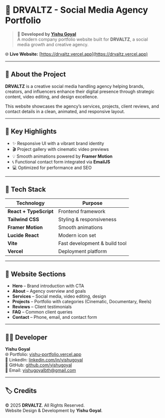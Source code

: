 # 🧠 DRVALTZ - Social Media Agency Portfolio

> 🚀 **Developed by [Yishu Goyal](https://yishu.vercel.app)**  
> A modern company portfolio website built for **DRVALTZ**, a social media growth and creative agency.

🌐 **Live Website:** [https://drvaltz.vercel.app](https://drvaltz.vercel.app)

---

## 🧩 About the Project
**DRVALTZ** is a creative social media handling agency helping brands, creators, and influencers enhance their digital presence through strategic content, video editing, and design excellence.  

This website showcases the agency’s services, projects, client reviews, and contact details in a clean, animated, and responsive layout.

---

## 🎯 Key Highlights
- ✨ Responsive UI with a vibrant brand identity  
- 🎬 Project gallery with cinematic video previews  
- 💡 Smooth animations powered by **Framer Motion**  
- 📞 Functional contact form integrated via **EmailJS**  
- 💻 Optimized for performance and SEO  

---

## 🧰 Tech Stack
| Technology | Purpose |
|-------------|----------|
| **React + TypeScript** | Frontend framework |
| **Tailwind CSS** | Styling & responsiveness |
| **Framer Motion** | Smooth animations |
| **Lucide React** | Modern icon set |
| **Vite** | Fast development & build tool |
| **Vercel** | Deployment platform |

---

## 📸 Website Sections
- **Hero** – Brand introduction with CTA  
- **About** – Agency overview and goals  
- **Services** – Social media, video editing, design  
- **Projects** – Portfolio with categories (Cinematic, Documentary, Reels)  
- **Reviews** – Client testimonials  
- **FAQ** – Common client queries  
- **Contact** – Phone, email, and contact form  

---

## 🧑‍💻 Developer
**Yishu Goyal**  
🌐 Portfolio: [yishu-portfolio.vercel.app](https://yishu.vercel.app)  
💼 LinkedIn: [linkedin.com/in/yishugoyal](https://linkedin.com/in/yishugoyal)  
🐙 GitHub: [github.com/yishugoyal](https://github.com/yishugoyal)  
📧 Email: [yishugoyalbth@gmail.com](mailto:yishugoyalbth@gmail.com)

---

## 🏷️ Credits
© 2025 **DRVALTZ**. All Rights Reserved.  
Website Design & Development by **Yishu Goyal**.
